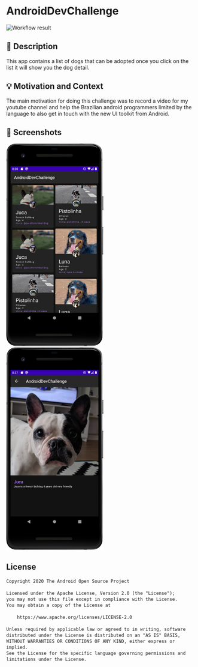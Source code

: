 # AndroidDevChallenge

<!--- Replace <OWNER> with your Github Username and <REPOSITORY> with the name of your repository. -->
<!--- You can find both of these in the url bar when you open your repository in github. -->
![Workflow result](https://github.com/RBJUR/compose-challenge/workflows/Check/badge.svg)


## :scroll: Description
This app contains a list of dogs that can be adopted once you click on the list it will show you the dog detail.


## :bulb: Motivation and Context
<!--- Optionally point readers to interesting parts of your submission. -->
<!--- What are you especially proud of? -->
The main motivation for doing this challenge was to record a video for my youtube channel
and help the Brazilian android programmers limited by the language to also get in touch with
the new UI toolkit from Android.


## :camera_flash: Screenshots
<!-- You can add more screenshots here if you like -->
<img src="/results/screenshot_1.png" width="260">&emsp;<img src="/results/screenshot_2.png" width="260">


## License
```
Copyright 2020 The Android Open Source Project

Licensed under the Apache License, Version 2.0 (the "License");
you may not use this file except in compliance with the License.
You may obtain a copy of the License at

    https://www.apache.org/licenses/LICENSE-2.0

Unless required by applicable law or agreed to in writing, software
distributed under the License is distributed on an "AS IS" BASIS,
WITHOUT WARRANTIES OR CONDITIONS OF ANY KIND, either express or implied.
See the License for the specific language governing permissions and
limitations under the License.
```
